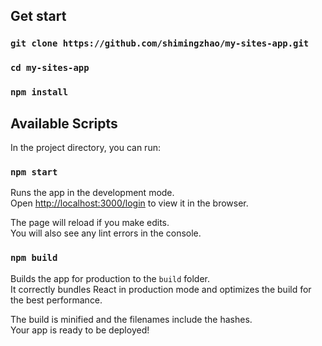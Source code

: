## Get start

### `git clone https://github.com/shimingzhao/my-sites-app.git`

### `cd my-sites-app`

### `npm install`

## Available Scripts

In the project directory, you can run:

### `npm start`

Runs the app in the development mode.<br>
Open [http://localhost:3000/login](http://localhost:3000/login) to view it in the browser.

The page will reload if you make edits.<br>
You will also see any lint errors in the console.

### `npm build`

Builds the app for production to the `build` folder.<br>
It correctly bundles React in production mode and optimizes the build for the best performance.

The build is minified and the filenames include the hashes.<br>
Your app is ready to be deployed!
